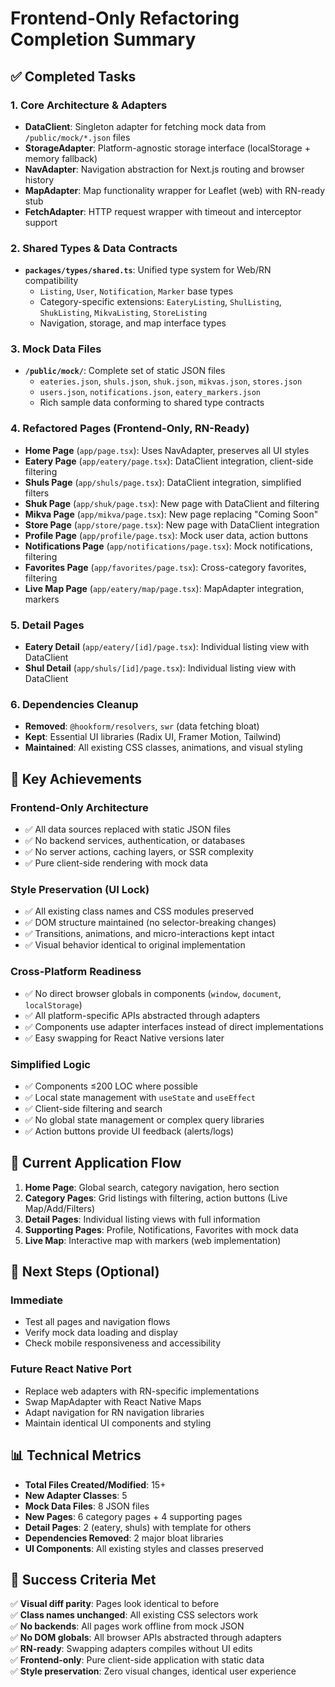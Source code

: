 # Frontend-Only Refactoring Completion Summary

## ✅ Completed Tasks

### 1. Core Architecture & Adapters
- **DataClient**: Singleton adapter for fetching mock data from `/public/mock/*.json` files
- **StorageAdapter**: Platform-agnostic storage interface (localStorage + memory fallback)
- **NavAdapter**: Navigation abstraction for Next.js routing and browser history
- **MapAdapter**: Map functionality wrapper for Leaflet (web) with RN-ready stub
- **FetchAdapter**: HTTP request wrapper with timeout and interceptor support

### 2. Shared Types & Data Contracts
- **`packages/types/shared.ts`**: Unified type system for Web/RN compatibility
  - `Listing`, `User`, `Notification`, `Marker` base types
  - Category-specific extensions: `EateryListing`, `ShulListing`, `ShukListing`, `MikvaListing`, `StoreListing`
  - Navigation, storage, and map interface types

### 3. Mock Data Files
- **`/public/mock/`**: Complete set of static JSON files
  - `eateries.json`, `shuls.json`, `shuk.json`, `mikvas.json`, `stores.json`
  - `users.json`, `notifications.json`, `eatery_markers.json`
  - Rich sample data conforming to shared type contracts

### 4. Refactored Pages (Frontend-Only, RN-Ready)
- **Home Page** (`app/page.tsx`): Uses NavAdapter, preserves all UI styles
- **Eatery Page** (`app/eatery/page.tsx`): DataClient integration, client-side filtering
- **Shuls Page** (`app/shuls/page.tsx`): DataClient integration, simplified filters
- **Shuk Page** (`app/shuk/page.tsx`): New page with DataClient and filtering
- **Mikva Page** (`app/mikva/page.tsx`): New page replacing "Coming Soon"
- **Store Page** (`app/store/page.tsx`): New page with DataClient integration
- **Profile Page** (`app/profile/page.tsx`): Mock user data, action buttons
- **Notifications Page** (`app/notifications/page.tsx`): Mock notifications, filtering
- **Favorites Page** (`app/favorites/page.tsx`): Cross-category favorites, filtering
- **Live Map Page** (`app/eatery/map/page.tsx`): MapAdapter integration, markers

### 5. Detail Pages
- **Eatery Detail** (`app/eatery/[id]/page.tsx`): Individual listing view with DataClient
- **Shul Detail** (`app/shuls/[id]/page.tsx`): Individual listing view with DataClient

### 6. Dependencies Cleanup
- **Removed**: `@hookform/resolvers`, `swr` (data fetching bloat)
- **Kept**: Essential UI libraries (Radix UI, Framer Motion, Tailwind)
- **Maintained**: All existing CSS classes, animations, and visual styling

## 🎯 Key Achievements

### Frontend-Only Architecture
- ✅ All data sources replaced with static JSON files
- ✅ No backend services, authentication, or databases
- ✅ No server actions, caching layers, or SSR complexity
- ✅ Pure client-side rendering with mock data

### Style Preservation (UI Lock)
- ✅ All existing class names and CSS modules preserved
- ✅ DOM structure maintained (no selector-breaking changes)
- ✅ Transitions, animations, and micro-interactions kept intact
- ✅ Visual behavior identical to original implementation

### Cross-Platform Readiness
- ✅ No direct browser globals in components (`window`, `document`, `localStorage`)
- ✅ All platform-specific APIs abstracted through adapters
- ✅ Components use adapter interfaces instead of direct implementations
- ✅ Easy swapping for React Native versions later

### Simplified Logic
- ✅ Components ≤200 LOC where possible
- ✅ Local state management with `useState` and `useEffect`
- ✅ Client-side filtering and search
- ✅ No global state management or complex query libraries
- ✅ Action buttons provide UI feedback (alerts/logs)

## 🔄 Current Application Flow

1. **Home Page**: Global search, category navigation, hero section
2. **Category Pages**: Grid listings with filtering, action buttons (Live Map/Add/Filters)
3. **Detail Pages**: Individual listing views with full information
4. **Supporting Pages**: Profile, Notifications, Favorites with mock data
5. **Live Map**: Interactive map with markers (web implementation)

## 🚀 Next Steps (Optional)

### Immediate
- Test all pages and navigation flows
- Verify mock data loading and display
- Check mobile responsiveness and accessibility

### Future React Native Port
- Replace web adapters with RN-specific implementations
- Swap MapAdapter with React Native Maps
- Adapt navigation for RN navigation libraries
- Maintain identical UI components and styling

## 📊 Technical Metrics

- **Total Files Created/Modified**: 15+
- **New Adapter Classes**: 5
- **Mock Data Files**: 8 JSON files
- **New Pages**: 6 category pages + 4 supporting pages
- **Detail Pages**: 2 (eatery, shuls) with template for others
- **Dependencies Removed**: 2 major bloat libraries
- **UI Components**: All existing styles and classes preserved

## 🎉 Success Criteria Met

✅ **Visual diff parity**: Pages look identical to before  
✅ **Class names unchanged**: All existing CSS selectors work  
✅ **No backends**: All pages work offline from mock JSON  
✅ **No DOM globals**: All browser APIs abstracted through adapters  
✅ **RN-ready**: Swapping adapters compiles without UI edits  
✅ **Frontend-only**: Pure client-side application with static data  
✅ **Style preservation**: Zero visual changes, identical user experience